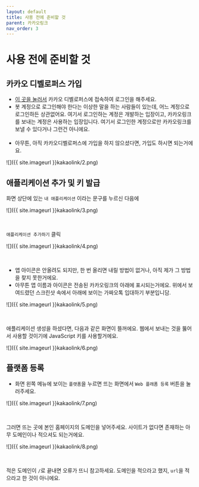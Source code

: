 ```yaml
---
layout: default
title: 사용 전에 준비할 것
parent: 카카오링크
nav_order: 3
---
```


# 사용 전에 준비할 것

## 카카오 디벨로퍼스 가입

- [이 곳을 눌러서](https://developers.kakao.com/) 카카오 디벨로퍼스에 접속하여 로그인을 해주세요.
- 봇 계정으로 로그인해야 한다는 이상한 말을 하는 사람들이 있는데, 어느 계정으로 로그인하든 상관없어요.
여기서 로그인하는 계정은 개발하는 입장이고, 카카오링크를 보내는 계정은 사용하는 입장입니다. 여기서 로그인한 계정으로만 카카오링크를 보낼 수 있다거나 그런건 아니에요.<br><br>
- 아무튼, 아직 카카오디벨로퍼스에 가입을 하지 않으셨다면, 가입도 하시면 되는거에요.

![]({{ site.imageurl }}kakaolink/2.png)

## 애플리케이션 추가 및 키 발급

화면 상단에 있는 `내 애플리케이션` 이라는 문구를 누르신 다음에

![]({{ site.imageurl }}kakaolink/3.png)

<br>

`애플리케이션 추가하기` 클릭

![]({{ site.imageurl }}kakaolink/4.png)

<br>

- 앱 아이콘은 안올려도 되지만, 한 번 올리면 내릴 방법이 없거나, 아직 제가 그 방법을 찾지 못한거에요.
- 아무튼 앱 이름과 아이콘은 전송된 카카오링크의 아래에 표시되는거에요. 위에서 보여드렸던 스크린샷 속에서 아래에 보이는 가짜오톡 입대하기 부분입니담.

![]({{ site.imageurl }}kakaolink/5.png)

<br>

애플리케이션 생성을 하셨다면, 다음과 같은 화면이 뜰꺼에요. 웹에서 보내는 것을 뚫어서 사용할 것이기에 JavaScript 키를 사용할거에요.

![]({{ site.imageurl }}kakaolink/6.png)

## 플랫폼 등록

- 화면 왼쪽 메뉴에 보이는 `플랫폼`을 누르면 뜨는 화면에서 `Web 플래폼 등록` 버튼을 눌러주세요.

![]({{ site.imageurl }}kakaolink/7.png)

<br>

그러면 뜨는 곳에 본인 홈페이지의 도메인을 넣어주세요. 사이트가 없다면 존재하는 아무 도메인이나 적으셔도 되는거에요.

![]({{ site.imageurl }}kakaolink/8.png)

<br>

적은 도메인이 `/`로 끝내면 오류가 뜨니 참고하세요. 도메인을 적으라고 했지, `url`을 적으라고 한 것이 아니에요.
